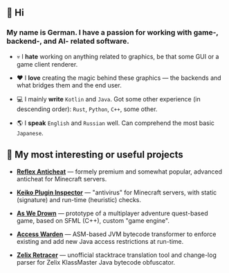 ## 👋 Hi




### My name is German. I have a passion for working with game-, backend-, and AI- related software.


- 💀 I **hate** working on anything related to graphics, be that some GUI or a game client renderer.

- ❤️ I **love** creating the magic behind these graphics — the backends and what bridges them and the end user.

- 💻 I mainly **write** `Kotlin` and `Java`. Got some other experience (in descending order): `Rust`, `Python`, `C++`, some other.

- 🌎 I **speak** `English` and `Russian` well. Can comprehend the most basic `Japanese`.







## 📝 My most interesting or useful projects

- [**Reflex Anticheat**](https://github.com/MeGysssTaa/reflex-anticheat-internals) — formely premium and somewhat popular, advanced anticheat for Minecraft servers.

- [**Keiko Plugin Inspector**](https://github.com/MeGysssTaa/keiko-plugin-inspector) — "antivirus" for Minecraft servers, with static (signature) and run-time (heuristic) checks.
  
- [**As We Drown**](https://github.com/AsWeDrown) — prototype of a multiplayer adventure quest-based game, based on SFML (C++), custom "game engine".

- [**Access Warden**](https://github.com/MeGysssTaa/access-warden) — ASM-based JVM bytecode transformer to enforce existing and add new Java access restrictions at run-time.

- [**Zelix Retracer**](https://github.com/MeGysssTaa/zelix-retracer) — unofficial stacktrace translation tool and change-log parser for Zelix KlassMaster Java bytecode obfuscator.





